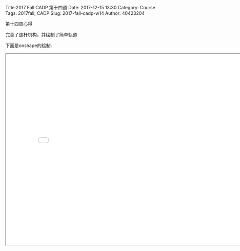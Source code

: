 Title:2017 Fall CADP 第十四週
Date: 2017-12-15 13:30
Category: Course
Tags: 2017fall, CADP
Slug: 2017-fall-cadp-w14
Author: 40423204

第十四周心得

<!-- PELICAN_END_SUMMARY -->

完善了连杆机构，并绘制了简单轨道

下面是onshape的绘制:

<iframe src="./../data/stlviewer/viewstl.html?src=./../finalexam/002.stl" width="800" height="600"></iframe>

